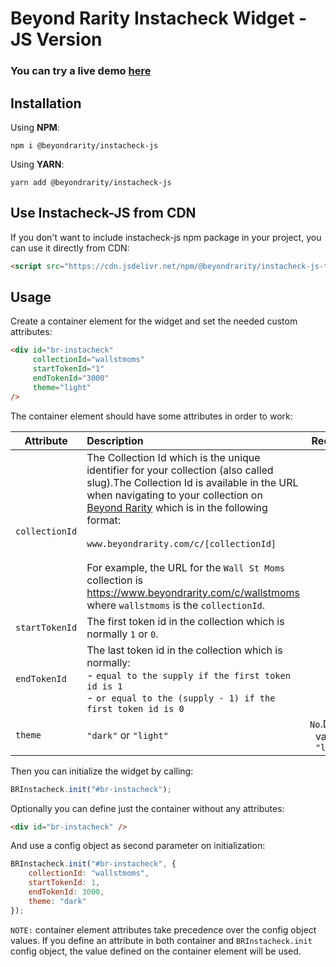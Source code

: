 # Beyond Rarity Instacheck Widget - JS Version

### You can try a live demo [here](https://codepen.io/nicopanfili/pen/oNqedza)


## Installation
Using **NPM**:

`
npm i @beyondrarity/instacheck-js
`

Using **YARN**:

`
yarn add @beyondrarity/instacheck-js
`

## Use Instacheck-JS from CDN
If you don't want to include instacheck-js npm package in your project, you can use it directly from CDN: 

```html
<script src="https://cdn.jsdelivr.net/npm/@beyondrarity/instacheck-js-test@0.0.3/dist/index.js"></script>
```

## Usage
Create a container element for the widget and set the needed custom attributes:
```html
<div id="br-instacheck" 
     collectionId="wallstmoms"
     startTokenId="1"
     endTokenId="3000"
     theme="light"
/>
```

The container element should have some attributes in order to work:

Attribute | Description | Required      
------- | :---------------- | :----------:
`collectionId`  | The Collection Id which is the unique identifier for your collection (also called slug).The Collection Id is available in the URL when navigating to your collection on [Beyond Rarity](https://www.beyondrarity.com) which is in the following format:<br><br>`www.beyondrarity.com/c/[collectionId]`<br><br>For example, the URL for the `Wall St Moms` collection is https://www.beyondrarity.com/c/wallstmoms where `wallstmoms` is the `collectionId`.| `yes`
`startTokenId`  |The first token id in the collection which is normally `1` or `0`. | `yes`
`endTokenId`   |  The last token id in the collection which is normally:<br>- `equal to the supply if the first token id is 1`<br>- `or equal to the (supply - 1) if the first token id is 0`  | `yes`
`theme` | `"dark"` or `"light"` | `No`.Default value is `"light"`


Then you can initialize the widget by calling:
```js
BRInstacheck.init("#br-instacheck");
```

Optionally you can define just the container without any attributes:
```html
<div id="br-instacheck" />
```

And use a config object as second parameter on initialization:
```js
BRInstacheck.init("#br-instacheck", {
    collectionId: "wallstmoms",
    startTokenId: 1,
    endTokenId: 3000,
    theme: "dark"
});
```

`NOTE:` container element attributes take precedence over the config object values. If you define an attribute in both container and `BRInstacheck.init` config object, the value defined on the container element will be used.  

